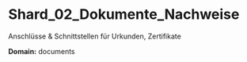 # Shard_02_Dokumente_Nachweise

Anschlüsse & Schnittstellen für Urkunden, Zertifikate

**Domain:** documents
